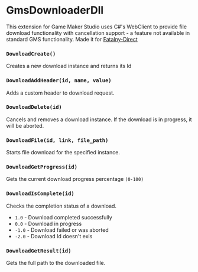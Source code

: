 # GmsDownloaderDll

This extension for Game Maker Studio uses C#'s WebClient to provide file download functionality with cancellation support - a feature not available in standard GMS functionality. Made it for [Fatalny-Direct](https://github.com/fataliti/Fatalny-Direct)
### `DownloadCreate()`
Creates a new download instance and returns its Id
### `DownloadAddHeader(id, name, value)`
Adds a custom header to download request.
### `DownloadDelete(id)`
Cancels and removes a download instance. If the download is in progress, it will be aborted.
### `DownloadFile(id, link, file_path)`
Starts file download for the specified instance.
### `DownloadGetProgress(id)`
Gets the current download progress percentage `(0-100)`
### `DownloadIsComplete(id)`
Checks the completion status of a download.
- `1.0` - Download completed successfully
- `0.0` - Download in progress 
- `-1.0` - Download failed or was aborted
- `-2.0` - Download Id doesn't exis
### `DownloadGetResult(id)`
Gets the full path to the downloaded file.
